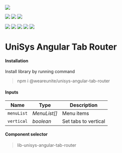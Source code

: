 [![](https://img.shields.io/badge/platform-unisys-orange.svg?style=for-the-badge)](https://unite.sk)

![](https://img.shields.io/npm/v/@weareunite/unisys-angular-tab-router.svg?style=flat-square&colorB=red)
![](https://img.shields.io/npm/l/@weareunite/unisys-angular-tab-router.svg?style=flat-square&colorB=red)
![](https://img.shields.io/npm/dt/@weareunite/unisys-angular-tab-router.svg?style=flat-square&colorB=red)

![](https://img.shields.io/github/tag/weareunite/unisys-angular-tab-router.svg?style=flat-square&colorB=blue&label=github)
![](https://img.shields.io/github/last-commit/weareunite/unisys-angular-tab-router.svg?style=flat-square&colorB=blue)
![](https://img.shields.io/github/languages/code-size/weareunite/unisys-angular-tab-router.svg?style=flat-square&colorB=blue)
![](https://img.shields.io/github/repo-size/weareunite/unisys-angular-tab-router.svg?style=flat-square&colorB=blue)
![](https://img.shields.io/github/languages/count/weareunite/unisys-angular-tab-router.svg?style=flat-square&colorB=blue)
# UniSys Angular Tab Router
#### Installation
Install library by running command
> npm i @weareunite/unisys-angular-tab-router
#### Inputs
Name | Type | Description
--- | --- | ---
`menuList` | *MenuList[]* | Menu items
`vertical` | *boolean* | Set tabs to vertical
#### Component selector
> lib-unisys-angular-tab-router

